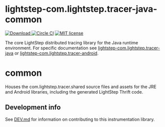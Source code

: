 # lightstep-com.lightstep.tracer-java-common

[ ![Download](https://api.bintray.com/packages/lightstep/maven/lightstep-com.lightstep.tracer-android/images/download.svg) ](https://bintray.com/lightstep/maven/) [![Circle CI](https://circleci.com/gh/lightstep/lightstep-com.lightstep.tracer-java.svg?style=shield)](https://circleci.com/gh/lightstep/lightstep-com.lightstep.tracer-java) [![MIT license](http://img.shields.io/badge/license-MIT-blue.svg)](http://opensource.org/licenses/MIT)

The core LightStep distributed tracing library for the Java runtime environment. For specific documentation
see [lightstep-com.lightstep.tracer-java](https://github.com/lightstep/lightstep-com.lightstep.tracer-java) or 
[lightstep-com.lightstep.tracer-android](https://github.com/lightstep/lightstep-com.lightstep.tracer-android).

# common

Houses the com.lightstep.tracer.shared source files and assets for the JRE and Android libraries, including the generated LightStep Thrift code.

## Development info

See [DEV.md](DEV.md) for information on contributing to this instrumentation library.
